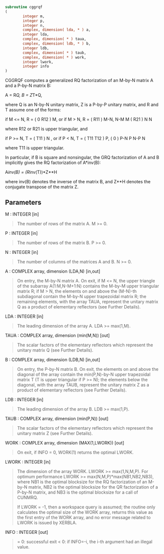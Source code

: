 ```fortran
subroutine cggrqf
(
        integer m,
        integer p,
        integer n,
        complex, dimension( lda, * ) a,
        integer lda,
        complex, dimension( * ) taua,
        complex, dimension( ldb, * ) b,
        integer ldb,
        complex, dimension( * ) taub,
        complex, dimension( * ) work,
        integer lwork,
        integer info
)
```

CGGRQF computes a generalized RQ factorization of an M-by-N matrix A
and a P-by-N matrix B:

A = R*Q,        B = Z*T*Q,

where Q is an N-by-N unitary matrix, Z is a P-by-P unitary
matrix, and R and T assume one of the forms:

if M <= N,  R = ( 0  R12 ) M,   or if M > N,  R = ( R11 ) M-N,
N-M  M                           ( R21 ) N
N

where R12 or R21 is upper triangular, and

if P >= N,  T = ( T11 ) N  ,   or if P < N,  T = ( T11  T12 ) P,
(  0  ) P-N                         P   N-P
N

where T11 is upper triangular.

In particular, if B is square and nonsingular, the GRQ factorization
of A and B implicitly gives the RQ factorization of A*inv(B):

A*inv(B) = (R*inv(T))*Z**H

where inv(B) denotes the inverse of the matrix B, and Z**H denotes the
conjugate transpose of the matrix Z.

## Parameters
M : INTEGER [in]
> The number of rows of the matrix A.  M >= 0.

P : INTEGER [in]
> The number of rows of the matrix B.  P >= 0.

N : INTEGER [in]
> The number of columns of the matrices A and B. N >= 0.

A : COMPLEX array, dimension (LDA,N) [in,out]
> On entry, the M-by-N matrix A.
> On exit, if M <= N, the upper triangle of the subarray
> A(1:M,N-M+1:N) contains the M-by-M upper triangular matrix R;
> if M > N, the elements on and above the (M-N)-th subdiagonal
> contain the M-by-N upper trapezoidal matrix R; the remaining
> elements, with the array TAUA, represent the unitary
> matrix Q as a product of elementary reflectors (see Further
> Details).

LDA : INTEGER [in]
> The leading dimension of the array A. LDA >= max(1,M).

TAUA : COMPLEX array, dimension (min(M,N)) [out]
> The scalar factors of the elementary reflectors which
> represent the unitary matrix Q (see Further Details).

B : COMPLEX array, dimension (LDB,N) [in,out]
> On entry, the P-by-N matrix B.
> On exit, the elements on and above the diagonal of the array
> contain the min(P,N)-by-N upper trapezoidal matrix T (T is
> upper triangular if P >= N); the elements below the diagonal,
> with the array TAUB, represent the unitary matrix Z as a
> product of elementary reflectors (see Further Details).

LDB : INTEGER [in]
> The leading dimension of the array B. LDB >= max(1,P).

TAUB : COMPLEX array, dimension (min(P,N)) [out]
> The scalar factors of the elementary reflectors which
> represent the unitary matrix Z (see Further Details).

WORK : COMPLEX array, dimension (MAX(1,LWORK)) [out]
> On exit, if INFO = 0, WORK(1) returns the optimal LWORK.

LWORK : INTEGER [in]
> The dimension of the array WORK. LWORK >= max(1,N,M,P).
> For optimum performance LWORK >= max(N,M,P)*max(NB1,NB2,NB3),
> where NB1 is the optimal blocksize for the RQ factorization
> of an M-by-N matrix, NB2 is the optimal blocksize for the
> QR factorization of a P-by-N matrix, and NB3 is the optimal
> blocksize for a call of CUNMRQ.
> 
> If LWORK = -1, then a workspace query is assumed; the routine
> only calculates the optimal size of the WORK array, returns
> this value as the first entry of the WORK array, and no error
> message related to LWORK is issued by XERBLA.

INFO : INTEGER [out]
> = 0:  successful exit
> < 0:  if INFO=-i, the i-th argument had an illegal value.
